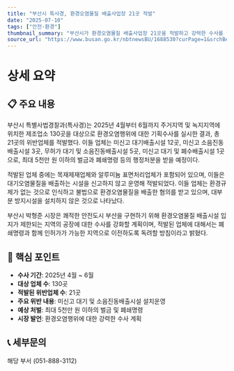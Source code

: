 ```yaml
---
title: "부산시 특사경, 환경오염물질 배출사업장 21곳 적발"
date: "2025-07-10"
tags: ["안전·환경"]
thumbnail_summary: "부산시가 환경오염물질 배출사업장 21곳을 적발하고 강력한 수사를 예고했습니다."
source_url: "https://www.busan.go.kr/nbtnewsBU/1688530?curPage=1&srchBeginDt=&srchEndDt=&srchKey=&srchText="
---
```


# 상세 요약

## 📋 주요 내용
부산시 특별사법경찰과(특사경)는 2025년 4월부터 6월까지 주거지역 및 녹지지역에 위치한 제조업소 130곳을 대상으로 환경오염행위에 대한 기획수사를 실시한 결과, 총 21곳의 위반업체를 적발했다. 이들 업체는 미신고 대기배출시설 12곳, 미신고 소음진동배출시설 3곳, 무허가 대기 및 소음진동배출시설 5곳, 미신고 대기 및 폐수배출시설 1곳으로, 최대 5천만 원 이하의 벌금과 폐쇄명령 등의 행정처분을 받을 예정이다.

적발된 업체 중에는 목재제재업체와 알루미늄 표면처리업체가 포함되어 있으며, 이들은 대기오염물질을 배출하는 시설을 신고하지 않고 운영해 적발되었다. 이들 업체는 환경규제가 없는 것으로 인식하고 불법으로 환경오염물질을 배출한 혐의를 받고 있으며, 대부분 방지시설을 설치하지 않은 것으로 나타났다.

부산시 박형준 시장은 쾌적한 안전도시 부산을 구현하기 위해 환경오염물질 배출시설 입지가 제한되는 지역의 공장에 대한 수사를 강화할 계획이며, 적발된 업체에 대해서는 폐쇄명령과 함께 인허가가 가능한 지역으로 이전하도록 독려할 방침이라고 밝혔다.

## 🎯 핵심 포인트
- **수사 기간**: 2025년 4월 ~ 6월
- **대상 업체 수**: 130곳
- **적발된 위반업체 수**: 21곳
- **주요 위반 내용**: 미신고 대기 및 소음진동배출시설 설치운영
- **예상 처벌**: 최대 5천만 원 이하의 벌금 및 폐쇄명령
- **시장 발언**: 환경오염행위에 대한 강력한 수사 계획

## 📞 세부문의
해당 부서 (051-888-3112)